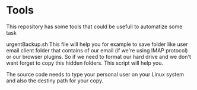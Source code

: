 # Tools
This repository has some tools that could be usefull to automatize some task

urgentBackup.sh
This file will help you for example to save  folder like user email client folder that contains of our email (if we're using IMAP protocol) or our browser plugins.
So if we need to format our hard drive and we don't want forget to copy this hidden folders. This script will help you.

The source code needs to type your personal user on your Linux system and also the destiny path for your copy.
